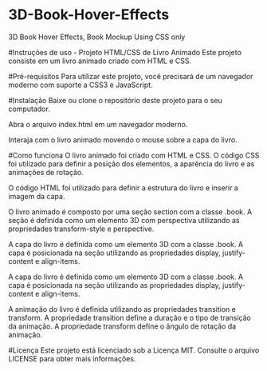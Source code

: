 # 3D-Book-Hover-Effects
3D Book Hover Effects, Book Mockup Using CSS only

#Instruções de uso - Projeto HTML/CSS de Livro Animado
Este projeto consiste em um livro animado criado com HTML e CSS.

#Pré-requisitos
Para utilizar este projeto, você precisará de um navegador moderno com suporte a CSS3 e JavaScript.

#Instalação
Baixe ou clone o repositório deste projeto para o seu computador.

Abra o arquivo index.html em um navegador moderno.

Interaja com o livro animado movendo o mouse sobre a capa do livro.

#Como funciona
O livro animado foi criado com HTML e CSS. O código CSS foi utilizado para definir a posição dos elementos, a aparência do livro e as animações de rotação.

O código HTML foi utilizado para definir a estrutura do livro e inserir a imagem da capa.

O livro animado é composto por uma seção section com a classe .book. A seção é definida como um elemento 3D com perspectiva utilizando as propriedades transform-style e perspective.

A capa do livro é definida como um elemento 3D com a classe .book. A capa é posicionada na seção utilizando as propriedades display, justify-content e align-items.

A capa do livro é definida como um elemento 3D com a classe .book. A capa é posicionada na seção utilizando as propriedades display, justify-content e align-items.

A animação do livro é definida utilizando as propriedades transition e transform. A propriedade transition define a duração e o tipo de transição da animação. A propriedade transform define o ângulo de rotação da animação.

#Licença
Este projeto está licenciado sob a Licença MIT. Consulte o arquivo LICENSE para obter mais informações.
